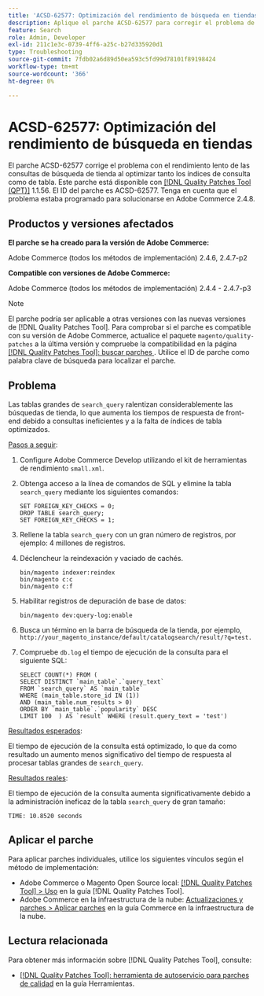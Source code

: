 ```yaml
---
title: 'ACSD-62577: Optimización del rendimiento de búsqueda en tiendas'
description: Aplique el parche ACSD-62577 para corregir el problema de Adobe Commerce en el que el rendimiento de la búsqueda en la tienda se ve degradado debido a la lenta ejecución de la consulta provocada por una tabla search_query de gran tamaño.
feature: Search
role: Admin, Developer
exl-id: 211c1e3c-0739-4ff6-a25c-b27d335920d1
type: Troubleshooting
source-git-commit: 7fdb02a6d89d50ea593c5fd99d78101f89198424
workflow-type: tm+mt
source-wordcount: '366'
ht-degree: 0%

---
```


# ACSD-62577: Optimización del rendimiento de búsqueda en tiendas

El parche ACSD-62577 corrige el problema con el rendimiento lento de las consultas de búsqueda de tienda al optimizar tanto los índices de consulta como de tabla. Este parche está disponible con [[!DNL Quality Patches Tool (QPT)]](/help/tools/quality-patches-tool/quality-patches-tool-to-self-serve-quality-patches.md) 1.1.56. El ID del parche es ACSD-62577. Tenga en cuenta que el problema estaba programado para solucionarse en Adobe Commerce 2.4.8.

## Productos y versiones afectados

**El parche se ha creado para la versión de Adobe Commerce:**

Adobe Commerce (todos los métodos de implementación) 2.4.6, 2.4.7-p2

**Compatible con versiones de Adobe Commerce:**

Adobe Commerce (todos los métodos de implementación) 2.4.4 - 2.4.7-p3

>[!NOTE]
>
>El parche podría ser aplicable a otras versiones con las nuevas versiones de [!DNL Quality Patches Tool]. Para comprobar si el parche es compatible con su versión de Adobe Commerce, actualice el paquete `magento/quality-patches` a la última versión y compruebe la compatibilidad en la página [[!DNL Quality Patches Tool]: buscar parches &#x200B;](https://experienceleague.adobe.com/tools/commerce-quality-patches/index.html?lang=es). Utilice el ID de parche como palabra clave de búsqueda para localizar el parche.

## Problema

Las tablas grandes de `search_query` ralentizan considerablemente las búsquedas de tienda, lo que aumenta los tiempos de respuesta de front-end debido a consultas ineficientes y a la falta de índices de tabla optimizados.

<u>Pasos a seguir</u>:

1. Configure Adobe Commerce Develop utilizando el kit de herramientas de rendimiento `small.xml`.
1. Obtenga acceso a la línea de comandos de SQL y elimine la tabla `search_query` mediante los siguientes comandos:

   ```
   SET FOREIGN_KEY_CHECKS = 0;  
   DROP TABLE search_query;  
   SET FOREIGN_KEY_CHECKS = 1;  
   ```

1. Rellene la tabla `search_query` con un gran número de registros, por ejemplo: 4 millones de registros.
1. Déclencheur la reindexación y vaciado de cachés.

   ```
   bin/magento indexer:reindex  
   bin/magento c:c  
   bin/magento c:f  
   ```

1. Habilitar registros de depuración de base de datos:

   ```
   bin/magento dev:query-log:enable  
   ```

1. Busca un término en la barra de búsqueda de la tienda, por ejemplo,
   `http://your_magento_instance/default/catalogsearch/result/?q=test.`
1. Compruebe `db.log` el tiempo de ejecución de la consulta para el siguiente SQL:

   ```
   SELECT COUNT(*) FROM (  
   SELECT DISTINCT `main_table`.`query_text`  
   FROM `search_query` AS `main_table`  
   WHERE (main_table.store_id IN (1))  
   AND (main_table.num_results > 0)  
   ORDER BY `main_table`.`popularity` DESC  
   LIMIT 100  ) AS `result` WHERE (result.query_text = 'test')  
   ```

<u>Resultados esperados</u>:

El tiempo de ejecución de la consulta está optimizado, lo que da como resultado un aumento menos significativo del tiempo de respuesta al procesar tablas grandes de `search_query`.

<u>Resultados reales</u>:

El tiempo de ejecución de la consulta aumenta significativamente debido a la administración ineficaz de la tabla `search_query` de gran tamaño:

```
TIME: 10.8520 seconds  
```

## Aplicar el parche

Para aplicar parches individuales, utilice los siguientes vínculos según el método de implementación:

* Adobe Commerce o Magento Open Source local: [[!DNL Quality Patches Tool] > Uso](/help/tools/quality-patches-tool/usage.md) en la guía [!DNL Quality Patches Tool].
* Adobe Commerce en la infraestructura de la nube: [Actualizaciones y parches > Aplicar parches](https://experienceleague.adobe.com/docs/commerce-cloud-service/user-guide/develop/upgrade/apply-patches.html?lang=es) en la guía Commerce en la infraestructura de la nube.

## Lectura relacionada

Para obtener más información sobre [!DNL Quality Patches Tool], consulte:

* [[!DNL Quality Patches Tool]: herramienta de autoservicio para parches de calidad](/help/tools/quality-patches-tool/quality-patches-tool-to-self-serve-quality-patches.md) en la guía Herramientas.
